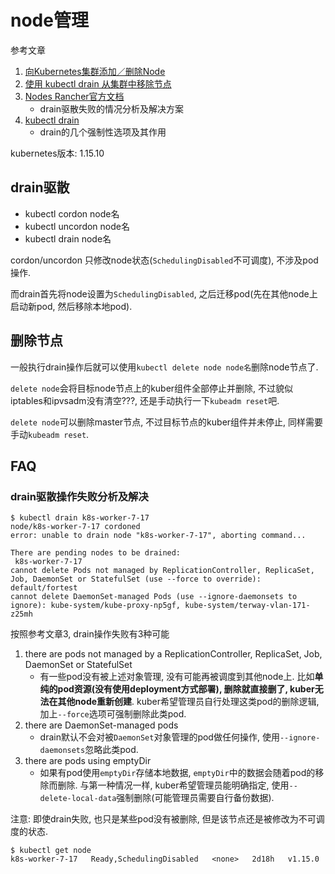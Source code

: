 # node管理

参考文章

1. [向Kubernetes集群添加／删除Node](https://blog.51cto.com/wutengfei/2113791)
2. [使用 kubectl drain 从集群中移除节点](https://www.cnblogs.com/weifeng1463/p/10359581.html)
3. [Nodes Rancher官方文档](https://rancher.com/docs/rancher/v2.x/en/cluster-admin/nodes/#aggressive-and-safe-draining-options-for-rancher-prior-to-v2-2-x)
    - drain驱散失败的情况分析及解决方案
4. [kubectl drain](http://kubernetes.kansea.com/docs/user-guide/kubectl/kubectl_drain/)
    - drain的几个强制性选项及其作用

kubernetes版本: 1.15.10

## drain驱散

- kubectl cordon node名
- kubectl uncordon node名
- kubectl drain node名

cordon/uncordon 只修改node状态(`SchedulingDisabled`不可调度), 不涉及pod操作.

而drain首先将node设置为`SchedulingDisabled`, 之后迁移pod(先在其他node上启动新pod, 然后移除本地pod).

## 删除节点

一般执行drain操作后就可以使用`kubectl delete node node名`删除node节点了.

`delete node`会将目标node节点上的kuber组件全部停止并删除, 不过貌似iptables和ipvsadm没有清空???, 还是手动执行一下`kubeadm reset`吧.

`delete node`可以删除master节点, 不过目标节点的kuber组件并未停止, 同样需要手动`kubeadm reset`.

## FAQ

### drain驱散操作失败分析及解决

```log
$ kubectl drain k8s-worker-7-17
node/k8s-worker-7-17 cordoned
error: unable to drain node "k8s-worker-7-17", aborting command...

There are pending nodes to be drained:
 k8s-worker-7-17
cannot delete Pods not managed by ReplicationController, ReplicaSet, Job, DaemonSet or StatefulSet (use --force to override): default/fortest
cannot delete DaemonSet-managed Pods (use --ignore-daemonsets to ignore): kube-system/kube-proxy-np5gf, kube-system/terway-vlan-171-z25mh
```

按照参考文章3, drain操作失败有3种可能

1. there are pods not managed by a ReplicationController, ReplicaSet, Job, DaemonSet or StatefulSet
    - 有一些pod没有被上述对象管理, 没有可能再被调度到其他node上. 比如**单纯的pod资源(没有使用deployment方式部署), 删除就直接删了, kuber无法在其他node重新创建**. kuber希望管理员自行处理这类pod的删除逻辑, 加上`--force`选项可强制删除此类pod.
2. there are DaemonSet-managed pods
    - drain默认不会对被`DaemonSet`对象管理的pod做任何操作, 使用`--ignore-daemonsets`忽略此类pod.
3. there are pods using emptyDir
    - 如果有pod使用`emptyDir`存储本地数据, `emptyDir`中的数据会随着pod的移除而删除. 与第一种情况一样, kuber希望管理员能明确指定, 使用`--delete-local-data`强制删除(可能管理员需要自行备份数据).

注意: 即使drain失败, 也只是某些pod没有被删除, 但是该节点还是被修改为不可调度的状态.

```log
$ kubectl get node
k8s-worker-7-17   Ready,SchedulingDisabled   <none>   2d18h   v1.15.0
```
